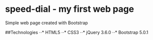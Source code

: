 # speed-dial - my first web page
Simple web page created with Bootstrap

##Technologies
⋅⋅* HTML5
⋅⋅* CSS3
⋅⋅* jQuery 3.6.0
⋅⋅* Bootstrap 5.0.1
